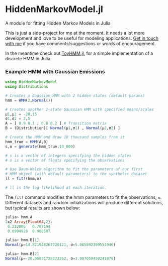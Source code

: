 # HiddenMarkovModel.jl
A module for fitting Hidden Markov Models in Julia

This is just a side-project for me at the moment. It needs a lot more development and love to be useful for modeling applications. [Get in touch with me](http://alexhwilliams.info) if you have comments/suggestions or words of encouragement.

In the meantime check out [ToyHMM.jl](https://github.com/ahwillia/ToyHMM.jl), for a simple implementation of a discrete HMM in Julia.

### Example HMM with Gaussian Emissions

```julia
using HiddenMarkovModel
using Distributions

# Creates a Gaussian HMM with 2 hidden states (default params)
hmm = HMM(2,Normal()) 

# Creates another 2-state Gaussian HMM with specified means/scales
μ1,μ2 = -20,15
σ1,σ2 = 3,5
A = [ 0.9 0.1 ; 0.8 0.2 ] # Transition matrix
B = (Distribution)[ Normal(μ1,σ1) , Normal(μ2,σ2) ]

# Create the HMM and draw 10 thousand samples from it
hmm_true = HMM(A,B)
s,o = generate(hmm_true,10_000)

# s is a vector of integers specifying the hidden states
# o is a vector of floats specifying the observations

# Use Baum-Welch algorithm to fit the parameters of our first
# HMM object (with default parameters) to the synthetic dataset
ll = fit!(hmm,o)

# ll is the log-likelihood at each iteration.
```

The `fit!` command modifies the hmm parameters to fit the observations, `o`. Different datasets and random initializations will produce different solutions, but typical results are shown below:

```julia
julia> hmm.A
2x2 Array{Float64,2}:
 0.212806   0.787194
 0.0994928  0.900507

julia> hmm.B[1]
Normal(μ=14.871948267720121, σ=5.065092399554946)

julia> hmm.B[2]
Normal(μ=-20.05831728323262, σ=3.007059450241878)
```
